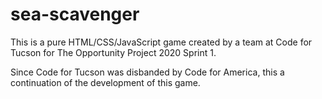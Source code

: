 # sea-scavenger
This is a pure HTML/CSS/JavaScript game created by a team at Code for Tucson for The Opportunity Project 2020 Sprint 1.

Since Code for Tucson was disbanded by Code for America, this a continuation of the development of this game.

